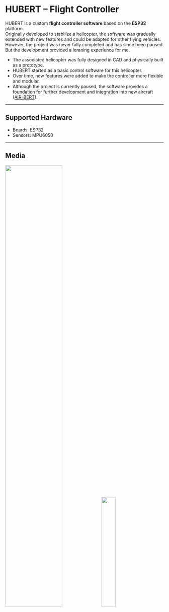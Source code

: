 # HUBERT – Flight Controller  

HUBERT is a custom **flight controller software** based on the **ESP32** platform.  
Originally developed to stabilize a helicopter, the software was gradually extended with new features and could be adapted for other flying vehicles.  
However, the project was never fully completed and has since been paused. But the development provided a leraning experience for me.

- The associated helicopter was fully designed in CAD and physically built as a prototype.  
- HUBERT started as a basic control software for this helicopter.  
- Over time, new features were added to make the controller more flexible and modular.  
- Although the project is currently paused, the software provides a foundation for further development and integration into new aircraft ([AIR-BERT](https://github.com/fynnal98/AIR-BERT)).
  
---
## Supported Hardware  

- Boards: ESP32  
- Sensors: MPU6050  
---
## Media  
<img src="https://github.com/user-attachments/assets/8f96b063-4589-47f9-af94-fcfd7c3f4ac1" width="60%" />  
<img src="https://github.com/user-attachments/assets/15ce14dd-6e20-43ae-b327-3eb1f5047778" width="29.88%" />  
